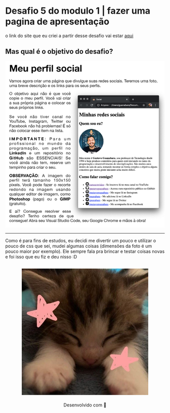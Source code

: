 # <b> Desafio 5 do modulo 1 | fazer uma pagina de apresentação </b>

o link do site que eu criei a partir desse desafio vai estar [aqui]()

## Mas qual é o objetivo do desafio? 

<img src="img/download.png" width="600">

---
Como é para fins de estudos, eu decidi me divertir um pouco e utilizar o pouco de css que sei, mudei algumas coisas (dimensões da foto é um pouco maior por exemplo). Ele sempre fala pra brincar e testar coisas novas e foi isso que eu fiz e deu nisso :D

<h2 align="center">
  <img src="img/catzinho.jpg" width="400">
</h2>
<p align="center">
Desenvolvido com 🧡
</p>
